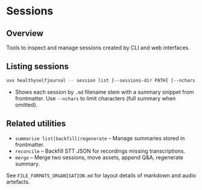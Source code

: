 # Sessions

## Overview
Tools to inspect and manage sessions created by CLI and web interfaces.

## Listing sessions

```bash
uvx healthyselfjournal -- session list [--sessions-dir PATH] [--nchars N]
```

- Shows each session by `.md` filename stem with a summary snippet from frontmatter. Use `--nchars` to limit characters (full summary when omitted).

## Related utilities

- `summarise list|backfill|regenerate` – Manage summaries stored in frontmatter.
- `reconcile` – Backfill STT JSON for recordings missing transcriptions.
- `merge` – Merge two sessions, move assets, append Q&A, regenerate summary.

See `FILE_FORMATS_ORGANISATION.md` for layout details of markdown and audio artefacts.

